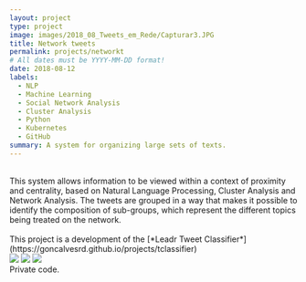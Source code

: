 ```yaml
---
layout: project
type: project
image: images/2018_08_Tweets_em_Rede/Capturar3.JPG
title: Network tweets
permalink: projects/networkt
# All dates must be YYYY-MM-DD format!
date: 2018-08-12
labels:
  - NLP 
  - Machine Learning 
  - Social Network Analysis
  - Cluster Analysis
  - Python 
  - Kubernetes
  - GitHub
summary: A system for organizing large sets of texts.
---
```

<br/>
This system allows information to be viewed within a context of proximity and centrality, based on Natural Language Processing, Cluster Analysis and Network Analysis. The tweets are grouped in a way that makes it possible to identify the composition of sub-groups, which represent the different topics being treated on the network.
<br/>
<br/>
This project is a development of the [*Leadr Tweet Classifier*](https://goncalvesrd.github.io/projects/tclassifier)

<br/>
<img class="ui huge image rounded image" src="../images/2018_08_Tweets_em_Rede/Capturar1.JPG">
<img class="ui centered large image centered rounded image" src="../images/2018_08_Tweets_em_Rede/Capturar5.JPG">
<img class="ui centered large image rounded image" src="../images/2018_08_Tweets_em_Rede/Capturar4.JPG">

<br/>
Private code.
<br/>
<br/>
<br/>
<br/>
<br/>

